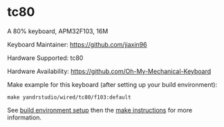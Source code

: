 tc80
===

A 80% keyboard, APM32F103, 16M

Keyboard Maintainer: https://github.com/jiaxin96

Hardware Supported: tc80

Hardware Availability: https://github.com/Oh-My-Mechanical-Keyboard 

Make example for this keyboard (after setting up your build environment):

    make yandrstudio/wired/tc80/f103:default

See [build environment setup](https://docs.qmk.fm/#/getting_started_build_tools) then the [make instructions](https://docs.qmk.fm/#/getting_started_make_guide) for more information.
